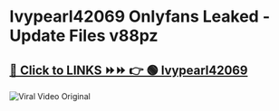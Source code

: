 
 # Ivypearl42069 Onlyfans Leaked - Update Files v88pz

## <h2><a href="https://clipsfans.com/Ivypearl42069&ref=git">🔗 Click to LINKS ⏩⏩ 👉 🟢 Ivypearl42069 </a></h2>

<a href="https://clipsfans.com/Ivypearl42069&ref=git" rel="nofollow" data-target="animated-image.originalLink"><img src="https://i.ibb.co.com/xMMVF88/686577567.gif" alt="Viral Video Original" style="max-width: 100%; display: inline-block;" data-target="animated-image.originalImage"></a>

